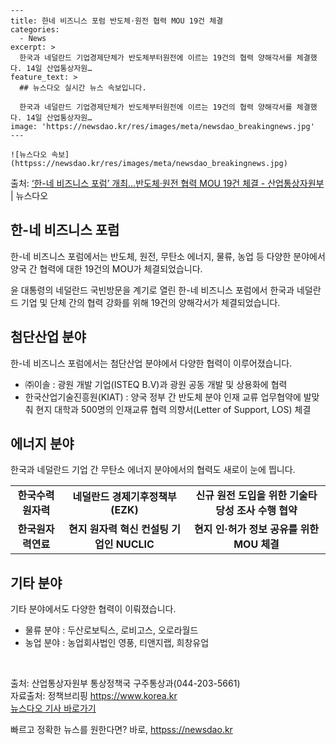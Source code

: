     ---
    title: 한네 비즈니스 포럼 반도체·원전 협력 MOU 19건 체결
    categories:
      - News
    excerpt: >
      한국과 네덜란드 기업경제단체가 반도체부터원전에 이르는 19건의 협력 양해각서를 체결했다. 14일 산업통상자원…
    feature_text: >
      ## 뉴스다오 실시간 뉴스 속보입니다.
    
      한국과 네덜란드 기업경제단체가 반도체부터원전에 이르는 19건의 협력 양해각서를 체결했다. 14일 산업통상자원…
    image: 'https://newsdao.kr/res/images/meta/newsdao_breakingnews.jpg'
    ---
    
    ![뉴스다오 속보](httpss://newsdao.kr/res/images/meta/newsdao_breakingnews.jpg)

<p>출처: <a href="httpss://newsdao.kr/2799" rel="dofollow">‘한-네 비즈니스 포럼’ 개최…반도체·원전 협력 MOU 19건 체결 - 산업통상자원부</a> | 뉴스다오</p>

<h2 data-ke-size="size26">한-네 비즈니스 포럼</h2>
한-네 비즈니스 포럼에서는 반도체, 원전, 무탄소 에너지, 물류, 농업 등 다양한 분야에서 양국 간 협력에 대한 19건의 MOU가 체결되었습니다.

<p data-ke-size="size16">윤 대통령의 네덜란드 국빈방문을 계기로 열린 한-네 비즈니스 포럼에서 한국과 네덜란드 기업 및 단체 간의 협력 강화를 위해 19건의 양해각서가 체결되었습니다.</p>

<h2 data-ke-size="size26">첨단산업 분야</h2>
한-네 비즈니스 포럼에서는 첨단산업 분야에서 다양한 협력이 이루어졌습니다. 

<ul>
<li>㈜이솔 : 광원 개발 기업(ISTEQ B.V)과 광원 공동 개발 및 상용화에 협력</li>
<li>한국산업기술진흥원(KIAT) : 양국 정부 간 반도체 분야 인재 교류 업무협약에 발맞춰 현지 대학과 500명의 인재교류 협력 의향서(Letter of Support, LOS) 체결</li>
</ul>

<h2 data-ke-size="size26">에너지 분야</h2>
한국과 네덜란드 기업 간 무탄소 에너지 분야에서의 협력도 새로이 눈에 띕니다.

<table>
  <tr>
    <td style="text-align: center; height: 17px;"><b>한국수력원자력</b></td>
    <td style="text-align: center; height: 17px;"><b>네덜란드 경제기후정책부(EZK)</b></td>
    <td style="text-align: center; height: 17px;"><b>신규 원전 도입을 위한 기술타당성 조사 수행 협약</b></td>
  </tr>
  <tr>
    <td style="text-align: center; height: 17px;"><b>한국원자력연료</b></td>
    <td style="text-align: center; height: 17px;"><b>현지 원자력 혁신 컨설팅 기업인 NUCLIC</b></td>
    <td style="text-align: center; height: 17px;"><b>현지 인·허가 정보 공유를 위한 MOU 체결</b></td>
  </tr>
</table>

<h2 data-ke-size="size26">기타 분야</h2>
기타 분야에서도 다양한 협력이 이뤄졌습니다.

<ul>
<li>물류 분야 : 두산로보틱스, 로비고스, 오로라월드</li>
<li>농업 분야 : 농업회사법인 영풍, 티앤지랩, 희창유업</li>
</ul>

<p data-ke-size="size16">&nbsp;</p>

출처: 산업통상자원부 통상정책국 구주통상과(044-203-5661)<br>
자료출처: 정책브리핑 https://www.korea.kr<br>
[뉴스다오 기사 바로가기](httpss://newsdao.kr/2799) 

빠르고 정확한 뉴스를 원한다면? 바로, <a href="httpss://newsdao.kr" rel="dofollow">httpss://newsdao.kr</a>


    